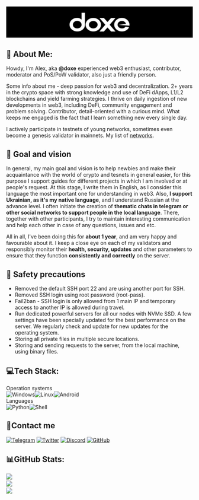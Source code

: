 ![doxe](https://github.com/doxe1/doxe1/blob/main/git-doxe.png)
## 💫 About Me:
Howdy, I'm Alex, aka **@doxe** experienced web3 enthusiast, contributor, moderator and PoS/PoW validator, also just a friendly person.

Some info about me - deep passion for web3 and decentralization. 2+ years in the crypto space with strong knowledge and use of DeFi dApps, L1/L2 blockchains and yield farming strategies. I thrive on daily ingestion of new developments in web3, including DeFi, community engagement and problem solving. Contributor, detail-oriented with a curious mind. What keeps me engaged is the fact that I learn something new every single day.

I actively participate in testnets of young networks, sometimes even become a genesis validator in mainnets. My list of [networks](https://github.com/doxe1/doxe1/blob/main/doxe.md).

## 📝 Goal and vision

In general, my main goal and vision is to help newbies and make their acquaintance with the world of crypto and tesnets in general easier, for this purpose I support guides for different projects in which I am involved or at people's request. At this stage, I write them in English, as I consider this language the most important one for understanding in web3. Also, **I support Ukrainian, as it's my native language**, and I understand Russian at the advance level. I often initiate the creation of **thematic chats in telegram or other social networks to support people in the local language**. There, together with other participants, I try to maintain interesting communication and help each other in case of any questions, issues and etc.

All in all, I've been doing this for **about 1 year**, and am very happy and favourable about it. I keep a close eye on each of my validators and responsibly monitor their **health, security, updates** and other parameters to ensure that they function **consistently and correctly** on the server.

## 🔌 Safety precautions

- Removed the default SSH port 22 and are using another port for SSH.
- Removed SSH login using root password (root-pass).
- Fail2ban - SSH login is only allowed from 1 main IP and temporary access to another IP is allowed during travel.
- Run dedicated powerful servers for all our nodes with NVMe SSD. A few settings have been specially updated for the best performance on the server. We regularly check and update for new updates for the operating system.
- Storing all private files in multiple secure locations.
- Storing and sending requests to the server, from the local machine, using binary files.

## 💻Tech Stack:
Operation systems <br/>![Windows](https://img.shields.io/badge/Windows-0078D6?style=for-the-badge&logo=windows&logoColor=white)![Linux](https://img.shields.io/badge/Linux-FCC624?style=for-the-badge&logo=linux&logoColor=black)![Android](https://img.shields.io/badge/Android-3DDC84?style=for-the-badge&logo=android&logoColor=white)<br/>
Languages <br/>![Python](https://img.shields.io/badge/Python-3776AB?style=for-the-badge&logo=python&logoColor=white)![Shell](https://img.shields.io/badge/Shell_Script-121011?style=for-the-badge&logo=gnu-bash&logoColor=white)

## 📱Contact me

[![Telegram](https://img.shields.io/badge/Telegram-2CA5E0?style=for-the-badge&logo=telegram&logoColor=white)](https://t.me/doxe01) [![Twitter](https://img.shields.io/badge/Twitter-1DA1F2?style=for-the-badge&logo=twitter&logoColor=white)](https://twitter.com/doxe001) [![Discord](https://img.shields.io/badge/Discord-7289DA?style=for-the-badge&logo=discord&logoColor=white)](https://discord.gg/xkKhhaFE6m) [![GitHub](https://img.shields.io/badge/GitHub-100000?style=for-the-badge&logo=github&logoColor=white)](https://github.com/doxe1)

## 📊GitHub Stats:
![](https://github-readme-stats.vercel.app/api?username=doxe1&theme=nightowl&hide_border=false&include_all_commits=true&count_private=false)<br/>
![](https://github-readme-streak-stats.herokuapp.com/?user=doxe1&theme=nightowl&hide_border=false)<br/>
![](https://github-readme-stats.vercel.app/api/top-langs/?username=doxe1&theme=nightowl&hide_border=false&include_all_commits=true&count_private=false&layout=compact)
